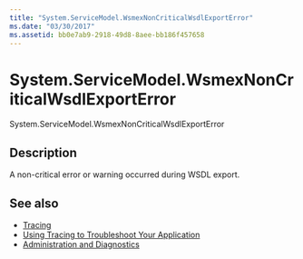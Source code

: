 ```yaml
---
title: "System.ServiceModel.WsmexNonCriticalWsdlExportError"
ms.date: "03/30/2017"
ms.assetid: bb0e7ab9-2918-49d8-8aee-bb186f457658
---
```

# System.ServiceModel.WsmexNonCriticalWsdlExportError
System.ServiceModel.WsmexNonCriticalWsdlExportError  
  
## Description  
 A non-critical error or warning occurred during WSDL export.  
  
## See also
- [Tracing](../../../../../docs/framework/wcf/diagnostics/tracing/index.md)
- [Using Tracing to Troubleshoot Your Application](../../../../../docs/framework/wcf/diagnostics/tracing/using-tracing-to-troubleshoot-your-application.md)
- [Administration and Diagnostics](../../../../../docs/framework/wcf/diagnostics/index.md)
